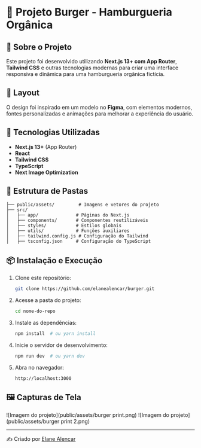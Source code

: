 # 🍔 Projeto Burger - Hamburgueria Orgânica

## 📌 Sobre o Projeto
Este projeto foi desenvolvido utilizando **Next.js 13+ com App Router**, **Tailwind CSS** e outras tecnologias modernas para criar uma interface responsiva e dinâmica para uma hamburgueria orgânica fictícia.

## 🎨 Layout
O design foi inspirado em um modelo no **Figma**, com elementos modernos, fontes personalizadas e animações para melhorar a experiência do usuário.

## 🚀 Tecnologias Utilizadas
- **Next.js 13+** (App Router)
- **React**
- **Tailwind CSS**
- **TypeScript**
- **Next Image Optimization**

## 📂 Estrutura de Pastas
```
├── public/assets/         # Imagens e vetores do projeto
├── src/
│   ├── app/              # Páginas do Next.js
│   ├── components/       # Componentes reutilizáveis
│   ├── styles/           # Estilos globais
│   ├── utils/            # Funções auxiliares
│   ├── tailwind.config.js # Configuração do Tailwind
│   ├── tsconfig.json     # Configuração do TypeScript
```

## 📦 Instalação e Execução
1. Clone este repositório:
   ```sh
   git clone https://github.com/elanealencar/burger.git
   ```
2. Acesse a pasta do projeto:
   ```sh
   cd nome-do-repo
   ```
3. Instale as dependências:
   ```sh
   npm install  # ou yarn install
   ```
4. Inicie o servidor de desenvolvimento:
   ```sh
   npm run dev  # ou yarn dev
   ```
5. Abra no navegador:
   ```
   http://localhost:3000
   ```

## 🖼️ Capturas de Tela
![Imagem do projeto](public/assets/burger print.png)
![Imagem do projeto](public/assets/burger print 2.png)

---
✍️ Criado por [Elane Alencar](https://github.com/elanealencar)

